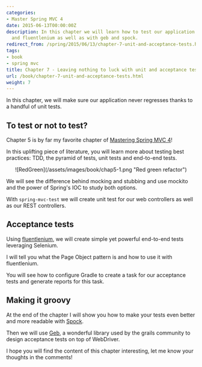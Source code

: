 ```yaml
---
categories:
- Master Spring MVC 4
date: 2015-06-13T00:00:00Z
description: In this chapter we will learn how to test our application with spring test
  and fluentlenium as well as with geb and spock.
redirect_from: /spring/2015/06/13/chapter-7-unit-and-acceptance-tests.html
tags:
- book
- spring mvc
title: Chapter 7 - Leaving nothing to luck with unit and acceptance tests
url: /book/chapter-7-unit-and-acceptance-tests.html
weight: 7
---
```


In this chapter, we will make sure our application never regresses thanks to a
handful of unit tests.

## To test or not to test?

Chapter 5 is by far my favorite chapter of [Mastering Spring MVC 4](/mastering-spring-mvc4.html)!

In this uplifting piece of literature, you will learn more about testing best
practices: TDD, the pyramid of tests, unit tests and end-to-end tests.

<center>
![RedGreen](/assets/images/book/chap5-1.png "Red green refactor")
</center>

We will see the difference behind mocking and stubbing and use mockito and
the power of Spring's IOC to study both options.

With `spring-mvc-test` we will create unit test for our web controllers as well
as our REST controllers.

## Acceptance tests

Using [fluentlenium](https://github.com/FluentLenium/FluentLenium), we will create
simple yet powerful end-to-end tests leveraging Selenium.

I will tell you what the Page Object pattern is and how to use it with fluentlenium.

You will see how to configure Gradle to create a task for our acceptance tests
and generate reports for this task.

## Making it groovy

At the end of the chapter I will show you how to make your tests even better and
more readable with [Spock](https://github.com/spockframework/spock).

Then we will use [Geb](http://www.gebish.org/), a wonderful library used by the grails
community to design acceptance tests on top of WebDriver.

I hope you will find the content of this chapter interesting, let me know your thoughts in the comments!
